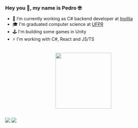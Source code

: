 ### Hey you 👋, my name is Pedro 🤓
- 🔭 I’m currently working as C# backend developer at [Invillia](https://github.com/Invillia)
- 🎓 I'm graduated computer science at [UFPR](https://web.inf.ufpr.br/dinf/)
- 🕹️ I'm building some games in Unity
- ⚡ I'm working with C#, React and JS/TS

##

<div align="center">
  <a href="https://github.com/pmartinsesa">
  <img height="180em" src="https://github-readme-stats.vercel.app/api/top-langs/?username=pmartinsesa&layout=compact&langs_count=7&theme=dark"/>
</div>
  
##
  
<div> 
  <a href = "mailto:pmartinsesa@gmail.com"><img src="https://img.shields.io/badge/-Gmail-%23333?style=for-the-badge&logo=gmail&logoColor=white" target="_blank"></a>
  <a href="https://www.linkedin.com/in/pedro-e-s%C3%A1-254986212" target="_blank"><img src="https://img.shields.io/badge/-LinkedIn-%230077B5?style=for-the-badge&logo=linkedin&logoColor=white" target="_blank"></a> 
</div>
